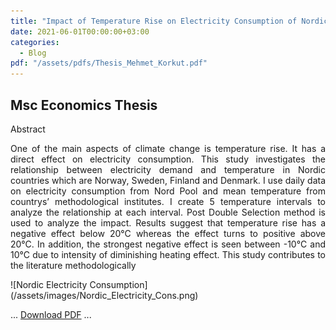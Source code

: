 ```yaml
---
title: "Impact of Temperature Rise on Electricity Consumption of Nordic Countries"
date: 2021-06-01T00:00:00+03:00
categories:
  - Blog
pdf: "/assets/pdfs/Thesis_Mehmet_Korkut.pdf"
---
```


## Msc Economics Thesis 

<div style="text-align: justify;">

Abstract

One of the main aspects of climate change is temperature rise. It has a direct effect on
electricity consumption. This study investigates the relationship between electricity demand
and temperature in Nordic countries which are Norway, Sweden, Finland and Denmark. I use
daily data on electricity consumption from Nord Pool and mean temperature from countrys’
methodological institutes. I create 5 temperature intervals to analyze the relationship at each
interval. Post Double Selection method is used to analyze the impact. Results suggest that
temperature rise has a negative effect below 20°C whereas the effect turns to positive above
20°C. In addition, the strongest negative effect is seen between -10°C and 10°C due to intensity
of diminishing heating effect. This study contributes to the literature methodologically
</div>
![Nordic Electricity Consumption](/assets/images/Nordic_Electricity_Cons.png)

...
[Download PDF](/assets/pdfs/Thesis_Mehmet_Korkut.pdf)
...  
